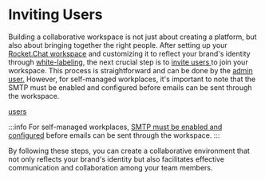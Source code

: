 # Inviting Users

Building a collaborative workspace is not just about creating a platform, but also about bringing together the right people. After setting up your [Rocket.Chat workspace](rocket.chat-setup-wizard.md) and customizing it to reflect your brand's identity through [white-labeling](basic-white-labeling.md), the next crucial step is to [invite users ](../../use-rocket.chat/workspace-administration/users/)to join your workspace. This process is straightforward and can be done by the [admin user.](admin-account-creation.md) However, for self-managed workplaces, it's important to note that the SMTP must be enabled and configured before emails can be sent through the workspace.


[users](../../use-rocket.chat/workspace-administration/users/)


:::info
For self-managed workplaces, [SMTP must be enabled and configured](../../use-rocket.chat/workspace-administration/settings/email/email-configuration.md) before emails can be sent through the workspace.
:::

By following these steps, you can create a collaborative environment that not only reflects your brand's identity but also facilitates effective communication and collaboration among your team members.
